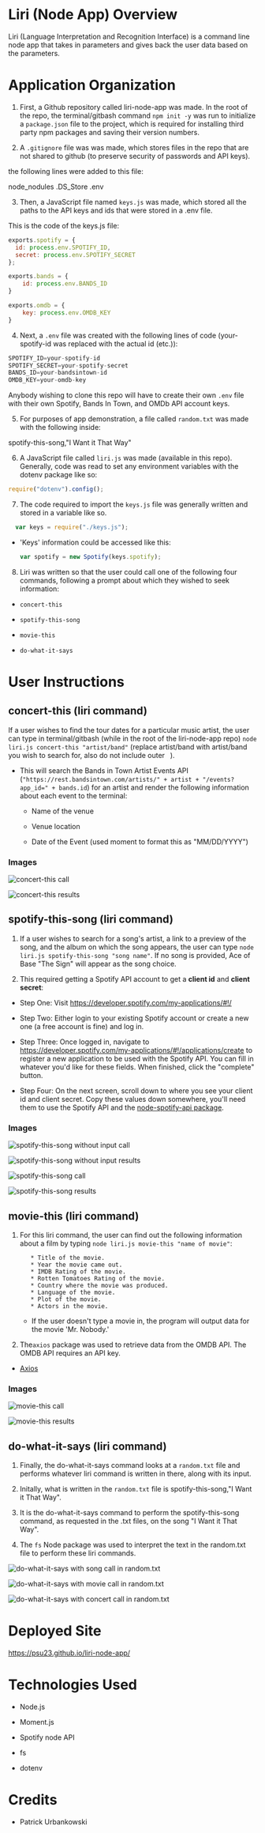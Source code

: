 # Liri (Node App) Overview
Liri (Language Interpretation and Recognition Interface) is a command line node app that takes in parameters and gives back the user data based on the parameters.

# Application Organization

1. First, a Github repository called liri-node-app was made. In the root of the repo, the terminal/gitbash command `npm init -y` was run to initialize a `package.json` file to the project, which is required for installing third party npm packages and saving their version numbers. 

2. A `.gitignore` file was was made, which stores files in the repo that are not shared to github (to preserve security of passwords and API keys).

the following lines were added to this file:

node_nodules
.DS_Store
.env

3. Then, a JavaScript file named `keys.js` was made, which stored all the paths to the API keys and ids that were stored in a .env file.

This is the code of the keys.js file:

```js
exports.spotify = {
  id: process.env.SPOTIFY_ID,
  secret: process.env.SPOTIFY_SECRET
};

exports.bands = {
    id: process.env.BANDS_ID
}

exports.omdb = {
    key: process.env.OMDB_KEY
}
```

4. Next, a `.env` file was created with the following lines of code (your-spotify-id was replaced with the actual id (etc.)):

```js
SPOTIFY_ID=your-spotify-id
SPOTIFY_SECRET=your-spotify-secret
BANDS_ID=your-bandsintown-id
OMDB_KEY=your-omdb-key
```

Anybody wishing to clone this repo will have to create their own `.env` file with their own Spotify, Bands In Town, and OMDb API account keys.

5. For purposes of app demonstration, a file called `random.txt` was made with the following inside:

spotify-this-song,"I Want it That Way"

6. A JavaScript file called `liri.js` was made (available in this repo). Generally, code was read to set any environment variables with the dotenv package like so:

```js
require("dotenv").config();
```

7. The code required to import the `keys.js` file was generally written and stored in a variable like so.

```js
  var keys = require("./keys.js");
```
  
* 'Keys' information could be accessed like this:

  ```js
  var spotify = new Spotify(keys.spotify);
  ```

8. Liri was written so that the user could call one of the following four commands, following a prompt about which they wished to seek information:

* `concert-this`

* `spotify-this-song`

* `movie-this`

* `do-what-it-says`

# User Instructions

## concert-this (liri command)

If a user wishes to find the tour dates for a particular music artist, the user can type in terminal/gitbash (while in the root of the liri-node-app repo) `node liri.js concert-this "artist/band"` (replace artist/band with artist/band you wish to search for, also do not include outer ` `).

* This will search the Bands in Town Artist Events API (`"https://rest.bandsintown.com/artists/" + artist + "/events?app_id=" + bands.id`) for an artist and render the following information about each event to the terminal:

     * Name of the venue

     * Venue location

     * Date of the Event (used moment to format this as "MM/DD/YYYY")

### Images

![concert-this call](images/img_01.png)

![concert-this results](images/img_02.png)

## spotify-this-song (liri command)

1. If a user wishes to search for a song's artist, a link to a preview of the song, and the album on which the song appears, the user can type `node liri.js spotify-this-song "song name"`. If no song is provided, Ace of Base "The Sign" will appear as the song choice.

2. This required getting a Spotify API account to get a **client id** and **client secret**:

* Step One: Visit <https://developer.spotify.com/my-applications/#!/>

* Step Two: Either login to your existing Spotify account or create a new one (a free account is fine) and log in.

* Step Three: Once logged in, navigate to <https://developer.spotify.com/my-applications/#!/applications/create> to register a new application to be used with the Spotify API. You can fill in whatever you'd like for these fields. When finished, click the "complete" button.

* Step Four: On the next screen, scroll down to where you see your client id and client secret. Copy these values down somewhere, you'll need them to use the Spotify API and the [node-spotify-api package](https://www.npmjs.com/package/node-spotify-api).

### Images

![spotify-this-song without input call](images/img_03.png)

![spotify-this-song without input results](images/img_04.png)

![spotify-this-song call](images/img_05.png)

![spotify-this-song results](images/img_06.png)

## movie-this (liri command)

1. For this liri command, the user can find out the following information about a film by typing `node liri.js movie-this "name of movie"`:

    ```
       * Title of the movie.
       * Year the movie came out.
       * IMDB Rating of the movie.
       * Rotten Tomatoes Rating of the movie.
       * Country where the movie was produced.
       * Language of the movie.
       * Plot of the movie.
       * Actors in the movie.
     ```

     * If the user doesn't type a movie in, the program will output data for the movie 'Mr. Nobody.'

2. The`axios` package was used to retrieve data from the OMDB API. The OMDB API requires an API key.

* [Axios](https://www.npmjs.com/package/axios)

### Images

![movie-this call](images/img_07.png)

![movie-this results](images/img_08.png)

## do-what-it-says (liri command)

1. Finally, the do-what-it-says command looks at a `random.txt` file and performs whatever liri command is written in there, along with its input. 

2. Initally, what is written in the `random.txt` file is spotify-this-song,"I Want it That Way". 

3. It is the do-what-it-says command to perform the spotify-this-song command, as requested in the .txt files, on the song "I Want it That Way".

4. The `fs` Node package was used to interpret the text in the random.txt file to perform these liri commands.

![do-what-it-says with song call in random.txt](images/img_09.png)

![do-what-it-says with movie call in random.txt](images/img_10.png)

![do-what-it-says with concert call in random.txt](images/img_11.png)


# Deployed Site

https://psu23.github.io/liri-node-app/

# Technologies Used

* Node.js

* Moment.js

* Spotify node API

* fs

* dotenv

# Credits

* Patrick Urbankowski